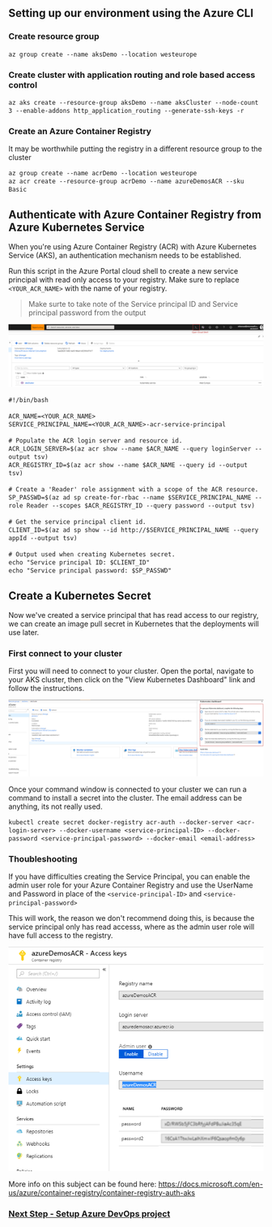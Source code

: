 ## Setting up our environment using the Azure CLI

### Create resource group

```
az group create --name aksDemo --location westeurope
```

### Create cluster with application routing and role based access control

```
az aks create --resource-group aksDemo --name aksCluster --node-count 3 --enable-addons http_application_routing --generate-ssh-keys -r
```

### Create an Azure Container Registry

It may be worthwhile putting the registry in a different resource group to the cluster
```
az group create --name acrDemo --location westeurope
az acr create --resource-group acrDemo --name azureDemosACR --sku Basic
```

## Authenticate with Azure Container Registry from Azure Kubernetes Service

When you're using Azure Container Registry (ACR) with Azure Kubernetes Service (AKS), an authentication mechanism needs to be established. 

Run this script in the Azure Portal cloud shell to create a new service principal with read only access to your registry. Make sure to replace ```<YOUR_ACR_NAME>``` with the name of your registry.

> Make surte to take note of the Service principal ID and Service principal password from the output

![Authenticate ACR](images/opencloudshell.png)

```
#!/bin/bash

ACR_NAME=<YOUR_ACR_NAME>
SERVICE_PRINCIPAL_NAME=<YOUR_ACR_NAME>-acr-service-principal

# Populate the ACR login server and resource id.
ACR_LOGIN_SERVER=$(az acr show --name $ACR_NAME --query loginServer --output tsv)
ACR_REGISTRY_ID=$(az acr show --name $ACR_NAME --query id --output tsv)

# Create a 'Reader' role assignment with a scope of the ACR resource.
SP_PASSWD=$(az ad sp create-for-rbac --name $SERVICE_PRINCIPAL_NAME --role Reader --scopes $ACR_REGISTRY_ID --query password --output tsv)

# Get the service principal client id.
CLIENT_ID=$(az ad sp show --id http://$SERVICE_PRINCIPAL_NAME --query appId --output tsv)

# Output used when creating Kubernetes secret.
echo "Service principal ID: $CLIENT_ID"
echo "Service principal password: $SP_PASSWD"
```

## Create a Kubernetes Secret

Now we've created a service principal that has read access to our registry, we can create an image pull secret in Kubernetes that the deployments will use later.

### First connect to your cluster

First you will need to connect to your cluster. Open the portal, navigate to your AKS cluster, then click on the "View Kubernetes Dashboard" link and follow the instructions.

![Authenticate ACR](images/getclustercreds.png)

Once your command window is connected to your cluster we can run a command to install a secret into the cluster. The email address can be anything, its not really used.

```
kubectl create secret docker-registry acr-auth --docker-server <acr-login-server> --docker-username <service-principal-ID> --docker-password <service-principal-password> --docker-email <email-address>
```


### Thoubleshooting 

If you have difficulties creating the Service Principal, you can enable the admin user role for your Azure Container Registry and use the UserName and Password in place of the ```<service-principal-ID>``` and ```<service-principal-password>```

This will work, the reason we don't recommend doing this, is because the service principal only has read accesss, where as the admin user role will have full access to the registry. 

![Authenticate ACR](images/acrenableadmin.png)

More info on this subject can be found here: https://docs.microsoft.com/en-us/azure/container-registry/container-registry-auth-aks


### [Next Step - Setup Azure DevOps project](devopsproj.md)